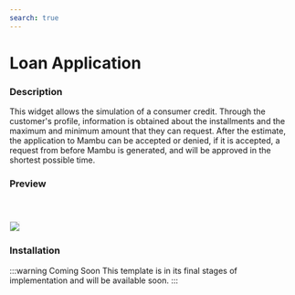 ```yaml
---
search: true
---
```


# Loan Application

### Description
This widget allows the simulation of a consumer credit. Through the customer's profile, information is obtained about the installments and the maximum and minimum amount that they can request. After the estimate, the application to Mambu can be accepted or denied, if it is accepted, a request from before Mambu is generated, and will be approved in the shortest possible time.

### Preview
<img src="/assets/img/dynamic/experiences/retail/loan-application-with-data.jpg" style="border: 1px solid #EEE; margin-top: 40px; max-width:600px;">


### Installation

:::warning Coming Soon
This template is in its final stages of implementation and will be available soon.
:::